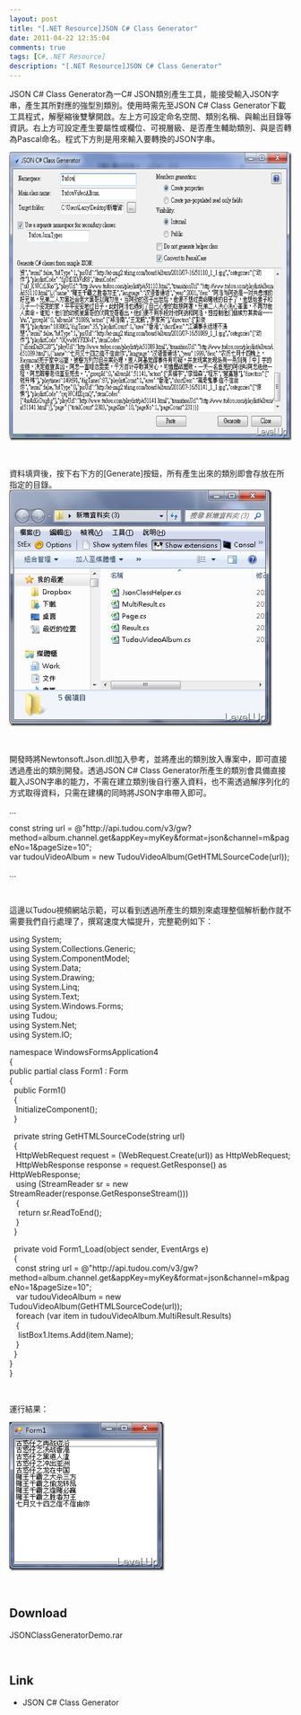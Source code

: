 ```yaml
---
layout: post
title: "[.NET Resource]JSON C# Class Generator"
date: 2011-04-22 12:35:04
comments: true
tags: [C#,.NET Resource]
description: "[.NET Resource]JSON C# Class Generator"
---
```

<p>
	JSON C# Class Generator為一C# JSON類別產生工具，能接受輸入JSON字串，產生其所對應的強型別類別。使用時需先至JSON C# Class Generator下載工具程式，解壓縮後雙擊開啟。左上方可設定命名空間、類別名稱、與輸出目錄等資訊。右上方可設定產生要屬性或欄位、可視層級、是否產生輔助類別、與是否轉為Pascal命名。程式下方則是用來輸入要轉換的JSON字串。</p>
<p>
	<img alt="image" border="0" height="514" src="\images\posts\23323\image_thumb.png" width="684" /></p>
<p>
	 </p>
<p>
	資料填齊後，按下右下方的[Generate]按鈕，所有產生出來的類別即會存放在所指定的目錄。<br />
	<img alt="image" border="0" height="421" src="\images\posts\23323\image_thumb_1.png" width="469" /></p>
<p>
	 </p>
<p>
	開發時將Newtonsoft.Json.dll加入參考，並將產出的類別放入專案中，即可直接透過產出的類別開發。透過JSON C# Class Generator所產生的類別會具備直接載入JSON字串的能力，不需在建立類別後自行塞入資料，也不需透過解序列化的方式取得資料，只需在建構的同時將JSON字串帶入即可。</p>
<p>
	...</p>
<p>
	const string url = @"http://api.tudou.com/v3/gw?method=album.channel.get&amp;appKey=myKey&amp;format=json&amp;channel=m&amp;pageNo=1&amp;pageSize=10";<br />
	var tudouVideoAlbum = new TudouVideoAlbum(GetHTMLSourceCode(url));</p>
<p>
	...</p>
<p>
	 </p>
<p>
	這邊以Tudou視頻網站示範，可以看到透過所產生的類別來處理整個解析動作就不需要我們自行處理了，撰寫速度大幅提升，完整範例如下：</p>
<p>
	using System;<br />
	using System.Collections.Generic;<br />
	using System.ComponentModel;<br />
	using System.Data;<br />
	using System.Drawing;<br />
	using System.Linq;<br />
	using System.Text;<br />
	using System.Windows.Forms;<br />
	using Tudou;<br />
	using System.Net;<br />
	using System.IO;</p>
<p>
	namespace WindowsFormsApplication4<br />
	{<br />
	public partial class Form1 : Form<br />
	{<br />
	  public Form1()<br />
	  {<br />
	   InitializeComponent();<br />
	  }</p>
<p>
	  private string GetHTMLSourceCode(string url)<br />
	  {<br />
	   HttpWebRequest request = (WebRequest.Create(url)) as HttpWebRequest;<br />
	   HttpWebResponse response = request.GetResponse() as HttpWebResponse;<br />
	   using (StreamReader sr = new StreamReader(response.GetResponseStream()))<br />
	   {<br />
	    return sr.ReadToEnd();<br />
	   }<br />
	  }</p>
<p>
	  private void Form1_Load(object sender, EventArgs e)<br />
	  {<br />
	   const string url = @"http://api.tudou.com/v3/gw?method=album.channel.get&amp;appKey=myKey&amp;format=json&amp;channel=m&amp;pageNo=1&amp;pageSize=10";<br />
	   var tudouVideoAlbum = new TudouVideoAlbum(GetHTMLSourceCode(url));<br />
	   foreach (var item in tudouVideoAlbum.MultiResult.Results)<br />
	   {<br />
	    listBox1.Items.Add(item.Name);<br />
	   }<br />
	  }<br />
	}<br />
	}</p>
<p>
	 </p>
<p>
	運行結果：</p>
<p>
	<img alt="image" border="0" height="265" src="\images\posts\23323\image_thumb_2.png" width="277" /></p>
<p>
	 </p>
<h2>
	Download</h2>
<p>
	JSONClassGeneratorDemo.rar</p>
<p>
	 </p>
<h2>
	Link</h2>
<ul>
	<li>
		JSON C# Class Generator</li>
</ul>
